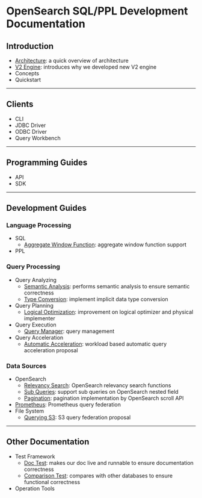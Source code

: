 
# OpenSearch SQL/PPL Development Documentation

## Introduction

+ [Architecture](intro-architecture.md): a quick overview of architecture
+ [V2 Engine](intro-v2-engine.md): introduces why we developed new V2 engine
+ Concepts
+ Quickstart

---
## Clients

+ CLI
+ JDBC Driver
+ ODBC Driver
+ Query Workbench

---
## Programming Guides

+ API
+ SDK

---
## Development Guides

### Language Processing

+ SQL
  + [Aggregate Window Function](sql-aggregate-window-function.md): aggregate window function support
+ PPL

### Query Processing

+ Query Analyzing
  + [Semantic Analysis](query-semantic-analysis.md): performs semantic analysis to ensure semantic correctness
  + [Type Conversion](query-type-conversion.md): implement implicit data type conversion
+ Query Planning
  + [Logical Optimization](query-optimizier-improvement.md): improvement on logical optimizer and physical implementer
+ Query Execution
  + [Query Manager](query-manager.md): query management
+ Query Acceleration
  + [Automatic Acceleration](query-automatic-acceleration.md): workload based automatic query acceleration proposal

### Data Sources

+ OpenSearch
  + [Relevancy Search](opensearch-relevancy-search.md): OpenSearch relevancy search functions
  + [Sub Queries](opensearch-nested-field-subquery.md): support sub queries on OpenSearch nested field
  + [Pagination](opensearch-pagination.md): pagination implementation by OpenSearch scroll API
+ [Prometheus](datasource-prometheus.md): Prometheus query federation
+ File System
  + [Querying S3](datasource-query-s3.md): S3 query federation proposal

---
## Other Documentation

+ Test Framework
  + [Doc Test](testing-doctest.md): makes our doc live and runnable to ensure documentation correctness
  + [Comparison Test](testing-comparison-test.md): compares with other databases to ensure functional correctness
+ Operation Tools